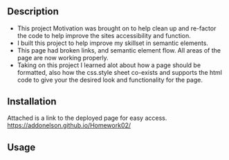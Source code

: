 # <Horiseon Code Refactor>
## Description
- This project Motivation was brought on to help clean up and re-factor the code to help improve the sites accessibility and function. 
- I built this project to help improve my skillset in semantic elements.
- This page had broken links, and semantic element flow. All areas of the page are now working properly.
- Taking on this project I learned alot about how a page should be formatted, also how the css.style sheet co-exists and supports the html code to give your the desired look and functionality for the page. 
## Installation
 Attached is a link to the deployed page for easy access. https://addonelson.github.io/Homework02/
## Usage

